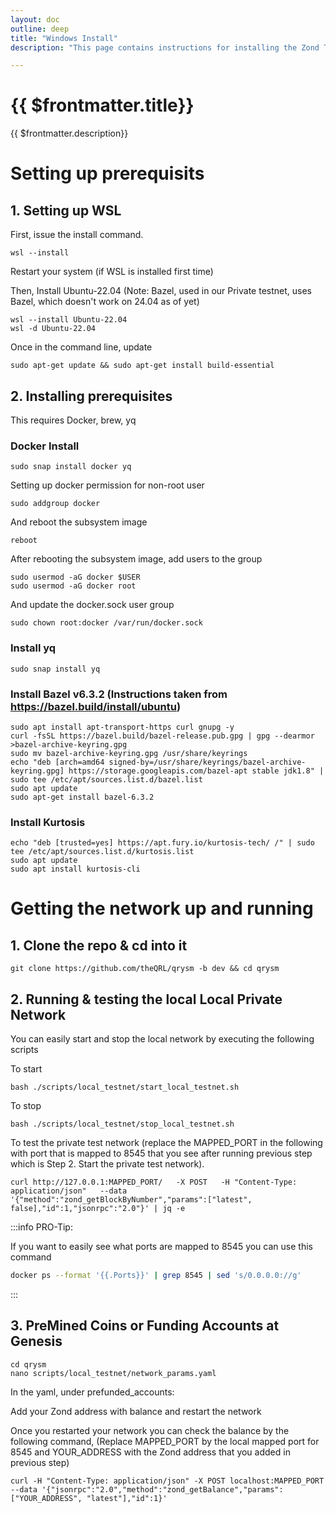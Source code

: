 ```yaml
---
layout: doc
outline: deep
title: "Windows Install"
description: "This page contains instructions for installing the Zond Testnet #BUIDL Preview on Windows."

---
```



# {{ $frontmatter.title}}

{{ $frontmatter.description}}



# Setting up prerequisits

## 1. Setting up WSL 

First, issue the install command.

```
wsl --install
```

Restart your system (if WSL is installed first time)

Then, Install Ubuntu-22.04 (Note: Bazel, used in our Private testnet, uses Bazel, which doesn't work on 24.04 as of yet)

```
wsl --install Ubuntu-22.04 
wsl -d Ubuntu-22.04
```

Once in the command line, update

```
sudo apt-get update && sudo apt-get install build-essential
```

## 2. Installing prerequisites

This requires Docker, brew, yq


### Docker Install

```
sudo snap install docker yq
```

Setting up docker permission for non-root user

```
sudo addgroup docker
```

And reboot the subsystem image

```
reboot
```

After rebooting the subsystem image, add users to the group

```
sudo usermod -aG docker $USER
sudo usermod -aG docker root
```

And update the docker.sock user group

```
sudo chown root:docker /var/run/docker.sock
```

### Install yq

```
sudo snap install yq
```

### Install Bazel v6.3.2 (Instructions taken from https://bazel.build/install/ubuntu)

```
sudo apt install apt-transport-https curl gnupg -y
curl -fsSL https://bazel.build/bazel-release.pub.gpg | gpg --dearmor >bazel-archive-keyring.gpg
sudo mv bazel-archive-keyring.gpg /usr/share/keyrings
echo "deb [arch=amd64 signed-by=/usr/share/keyrings/bazel-archive-keyring.gpg] https://storage.googleapis.com/bazel-apt stable jdk1.8" | sudo tee /etc/apt/sources.list.d/bazel.list
sudo apt update
sudo apt-get install bazel-6.3.2
```

### Install Kurtosis 

```
echo "deb [trusted=yes] https://apt.fury.io/kurtosis-tech/ /" | sudo tee /etc/apt/sources.list.d/kurtosis.list
sudo apt update
sudo apt install kurtosis-cli
```

# Getting the network up and running

## 1. Clone the repo & cd into it

```
git clone https://github.com/theQRL/qrysm -b dev && cd qrysm
```

## 2. Running & testing the local Local Private Network

You can easily start and stop the local network by executing the following scripts

To start

```
bash ./scripts/local_testnet/start_local_testnet.sh
```

To stop
```
bash ./scripts/local_testnet/stop_local_testnet.sh
```

To test the private test network (replace the MAPPED_PORT in the following with port that is mapped to 8545 that you see after running previous step which is Step 2. Start the private test network).

```
curl http://127.0.0.1:MAPPED_PORT/   -X POST   -H "Content-Type: application/json"   --data '{"method":"zond_getBlockByNumber","params":["latest", false],"id":1,"jsonrpc":"2.0"}' | jq -e
```

:::info PRO-Tip:

If you want to easily see what ports are mapped to 8545 you can use this command
```bash
docker ps --format '{{.Ports}}' | grep 8545 | sed 's/0.0.0.0://g'
```
:::

## 3. PreMined Coins or Funding Accounts at Genesis

```
cd qrysm
nano scripts/local_testnet/network_params.yaml
```

In the yaml, under prefunded_accounts:

Add your Zond address with balance and restart the network

Once you restarted your network you can check the balance by the following command, (Replace MAPPED_PORT by the local mapped port for 8545 and YOUR_ADDRESS with the Zond address that you added in previous step)

```
curl -H "Content-Type: application/json" -X POST localhost:MAPPED_PORT --data '{"jsonrpc":"2.0","method":"zond_getBalance","params":["YOUR_ADDRESS", "latest"],"id":1}'
```